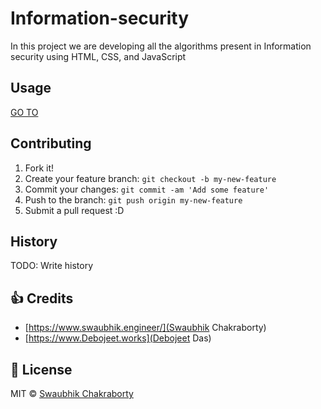 # Information-security

In this project we are developing all the algorithms present in Information security using HTML, CSS, and JavaScript



## Usage

[GO TO](https://swaubhik.engineer/information-security/)

## Contributing

1. Fork it!
2. Create your feature branch: `git checkout -b my-new-feature`
3. Commit your changes: `git commit -am 'Add some feature'`
4. Push to the branch: `git push origin my-new-feature`
5. Submit a pull request :D

## History

TODO: Write history

## :+1: Credits

- [https://www.swaubhik.engineer/](Swaubhik Chakraborty)
- [https://www.Debojeet.works](Debojeet Das)

## :eyes: License

MIT &copy; [Swaubhik Chakraborty](https://github.com/swaubhik/information-security/blob/master/LICENSE)
